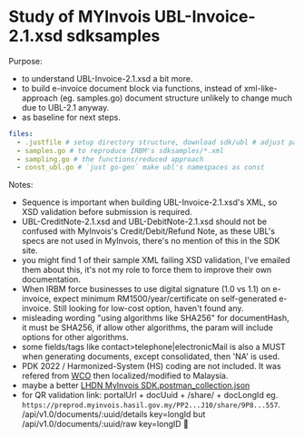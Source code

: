 # Study of MYInvois UBL-Invoice-2.1.xsd sdksamples

Purpose:

- to understand UBL-Invoice-2.1.xsd a bit more.
- to build e-invoice document block via functions, instead of xml-like-approach (eg. samples.go) document structure unlikely to change much due to UBL-2.1 anyway.
- as baseline for next steps.

```yaml
files:
  - .justfile # setup directory structure, download sdk/ubl # adjust path accordingly, same goes to *.go files
  - samples.go # to reproduce IRBM's sdksamples/*.xml
  - sampling.go # the functions/reduced approach
  - const_ubl.go # `just go-gen` make ubl's namespaces as const
```

Notes:

- Sequence is important when building UBL-Invoice-2.1.xsd's XML, so XSD validation before submission is required.
- UBL-CreditNote-2.1.xsd and UBL-DebitNote-2.1.xsd should not be confused with MyInvois's Credit/Debit/Refund Note, as these UBL's specs are not used in MyInvois, there's no mention of this in the SDK site.
- you might find 1 of their sample XML failing XSD validation, I've emailed them about this, it's not my role to force them to improve their own documentation.
- When IRBM force businesses to use digital signature (1.0 vs 1.1) on e-invoice, expect minimum RM1500/year/certificate on self-generated e-invoice. Still looking for low-cost option, haven't found any.
- misleading wording "using algorithms like SHA256" for documentHash, it must be SHA256, if allow other algorithms, the param will include options for other algorithms. 
- some fields/tags like contact>telephone|electronicMail is also a MUST when generating documents, except consolidated, then 'NA' is used.
- PDK 2022 / Harmonized-System (HS) coding are not included. It was refered from [WCO](https://www.wcoomd.org/en/topics/nomenclature/instrument-and-tools.aspx) then localized/modified to Malaysia.
- maybe a better [LHDN MyInvois SDK.postman_collection.json](https://github.com/user-attachments/files/20915041/LHDN.MyInvois.SDK.postman_collection.json)
- for QR validation link: portalUrl + docUuid + /share/ + docLongId eg. `https://preprod.myinvois.hasil.gov.my/PP2...J10/share/9P8...557`. /api/v1.0/documents/:uuid/details key=longId but /api/v1.0/documents/:uuid/raw key=longID 🤷
